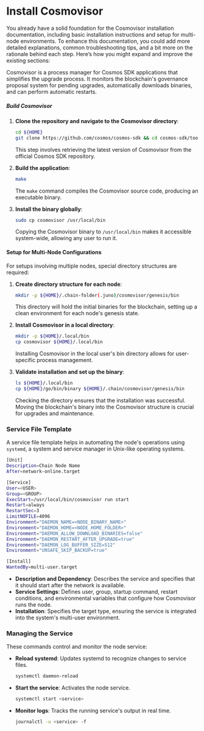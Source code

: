 # Install Cosmovisor
You already have a solid foundation for the Cosmovisor installation documentation, including basic installation instructions and setup for multi-node environments. To enhance this documentation, you could add more detailed explanations, common troubleshooting tips, and a bit more on the rationale behind each step. Here’s how you might expand and improve the existing sections:

Cosmovisor is a process manager for Cosmos SDK applications that simplifies the upgrade process. It monitors the blockchain's governance proposal system for pending upgrades, automatically downloads binaries, and can perform automatic restarts.

##### Build Cosmovisor

1. **Clone the repository and navigate to the Cosmovisor directory**:
   ```bash
   cd ${HOME}
   git clone https://github.com/cosmos/cosmos-sdk && cd cosmos-sdk/tools/cosmovisor/
   ```

   This step involves retrieving the latest version of Cosmovisor from the official Cosmos SDK repository.

2. **Build the application**:
   ```bash
   make
   ```

   The `make` command compiles the Cosmovisor source code, producing an executable binary.

3. **Install the binary globally**:
   ```bash
   sudo cp cosmovisor /usr/local/bin
   ```

   Copying the Cosmovisor binary to `/usr/local/bin` makes it accessible system-wide, allowing any user to run it.

#### Setup for Multi-Node Configurations

For setups involving multiple nodes, special directory structures are required:

1. **Create directory structure for each node**:
   ```bash
   mkdir -p ${HOME}/.chain-folder(.juno)/cosmovisor/genesis/bin
   ```

   This directory will hold the initial binaries for the blockchain, setting up a clean environment for each node's genesis state.

2. **Install Cosmovisor in a local directory**:
   ```bash
   mkdir -p ${HOME}/.local/bin
   cp cosmovisor ${HOME}/.local/bin
   ```

   Installing Cosmovisor in the local user's bin directory allows for user-specific process management.

3. **Validate installation and set up the binary**:
   ```bash
   ls ${HOME}/.local/bin
   cp ${HOME}/go/bin/binary ${HOME}/.chain/cosmovisor/genesis/bin
   ```

   Checking the directory ensures that the installation was successful. Moving the blockchain's binary into the Cosmovisor structure is crucial for upgrades and maintenance.

### Service File Template

A service file template helps in automating the node's operations using `systemd`, a system and service manager in Unix-like operating systems.

```bash
[Unit]
Description=Chain Node Name
After=network-online.target

[Service]
User=<USER>
Group=<GROUP>
ExecStart=/usr/local/bin/cosmovisor run start
Restart=always
RestartSec=3
LimitNOFILE=4096
Environment="DAEMON_NAME=<NODE_BINARY_NAME>"
Environment="DAEMON_HOME=<NODE_HOME_FOLDER>"
Environment="DAEMON_ALLOW_DOWNLOAD_BINARIES=false"
Environment="DAEMON_RESTART_AFTER_UPGRADE=true"
Environment="DAEMON_LOG_BUFFER_SIZE=512"
Environment="UNSAFE_SKIP_BACKUP=true"

[Install]
WantedBy=multi-user.target
```

- **Description and Dependency**: Describes the service and specifies that it should start after the network is available.
- **Service Settings**: Defines user, group, startup command, restart conditions, and environmental variables that configure how Cosmovisor runs the node.
- **Installation**: Specifies the target type, ensuring the service is integrated into the system's multi-user environment.

### Managing the Service

These commands control and monitor the node service:

- **Reload systemd**: Updates systemd to recognize changes to service files.
  ```bash
  systemctl daemon-reload
  ```
- **Start the service**: Activates the node service.
  ```bash
  systemctl start <service>
  ```
- **Monitor logs**: Tracks the running service's output in real time.
  ```bash
  journalctl -u <service> -f
  ```
